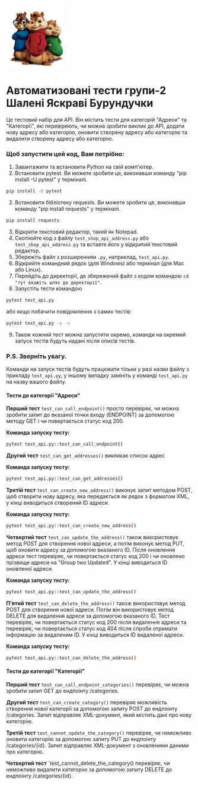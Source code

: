 ![logo](logo/logo.png)

# Автоматизовані тести групи-2 Шалені Яскраві Бурундучки

<p>Це тестовий набір для API. Він містить тести для категорій "Адреси" та "Категорії", які перевіряють, чи можна зробити виклик до API, додати нову адресу або категорію, оновити створену адресу або категорію та видалити створену адресу або категорію.</p>

### Щоб запустити цей код, Вам потрібно:

1. Завантажити та встановити Python на свій комп'ютер.
2. Встановити pytest. Ви можете зробити це, виконавши команду "pip install -U pytest" у терміналі.
```sh
pip install -U pytest
```
2. Встановити бібліотеку requests. Ви можете зробити це, виконавши команду "pip install requests" у терміналі.
```sh
pip install requests
```
3. Відкрити текстовий редактор, такий як Notepad.
4. Скопіюйте код з файлу `test_shop_api_address.py` або `test_shop_api_address.py` та вставте його у відкритий текстовий редактор.
5. Збережіть файл з розширенням `.py`, наприклад, `test_api.py`.
6. Відкрийте командний рядок (для Windows) або термінал (для Mac або Linux).
7. Перейдіть до директорії, де збережений файл з кодом командою `cd "тут вкажіть шлях до директорії"`.
8. Запустіть тести командою
```sh
pytest test_api.py
```
або якщо побачити повідомлення з самих тестів:
```sh
pytest test_api.py -s -v
```
9. Також кожний тест можна запустити окремо, команди на окремий запуск тестів будуть надані після описів тестів.

### P.S. Зверніть увагу. 
Команди на запуск тестів будуть працювати тільки у разі назви файлу з прикладу `test_api.py`, у іншому випадку замініть у команді `test_api.py` на назву вашого файлу.

#### Тести до категорії "Адреси"
__Перший тест__ `test_can_call_endpoint()` просто перевіряє, чи можна зробити запит до вказаної точки входу (ENDPOINT) за допомогою методу GET і чи повертається статус код 200. 
__<p>Команда запуску тесту:</p>__
```sh
pytest test_api.py::test_can_call_endpoint()
```

__Другий тест__ `test_can_get_addresses()` викликає список адрес
__<p>Команда запуску тесту:</p>__
```sh
pytest test_api.py::test_can_get_addresses()
```

__Третій тест__ `test_can_create_new_address()` виконує запит методом POST, щоб створити нову адресу, яка передається як рядок з форматом XML, у кінці виводиться створений ID адреси.
__<p>Команда запуску тесту:</p>__
```sh
pytest test_api.py::test_can_create_new_address()
```

__Четвертий тест__ `test_can_update_the_address()` також використовує метод POST для створення нової адреси, а потім виконує метод PUT, щоб оновити адресу за допомогою вказаного ID. Після оновлення адреси тест перевіряє, чи повертається статус код 200 і чи оновлено прізвище адреси на "Group two Updated". У кінці виводиться ID оновленої адреси.
__<p>Команда запуску тесту:</p>__
```sh
pytest test_api.py::test_can_update_the_address()
```

__П'ятий тест__ `test_can_delete_the_address()` також використовує метод POST для створення нової адреси. Потім він використовує метод DELETE для видалення адреси за допомогою вказаного ID. Тест перевіряє, чи повертається статус код 200 після видалення адреси та перевіряє, чи повертається статус код 404 після спроби отримати інформацію за видаленим ID. У кінці виводиться ID видаленої адреси.
__<p>Команда запуску тесту:</p>__
```sh
pytest test_api.py::test_can_delete_the_address()
```

#### Тести до категорії "Категорії"
__Перший тест__ `test_can_call_endpoint_categories()` перевіряє, чи можна зробити запит GET до ендпоінту /categories.

__Другий тест__ `test_can_create_category()` перевіряє можливість створення нової категорії за допомогою запиту POST до ендпоінту /categories. Запит відправляє XML-документ, який містить дані про нову категорію.

__Третій тест__ `test_cannot_update_the_category()` перевіряє, чи неможливо оновити категорію за допомогою запиту PUT до ендпоінту /categories/{id}. Запит відправляє XML-документ з оновленими даними про категорію.

__Четвертий тест__ `test_cannot_delete_the_category() перевіряє, чи неможливо видалити категорію за допомогою запиту DELETE до ендпоінту /categories/{id}.
